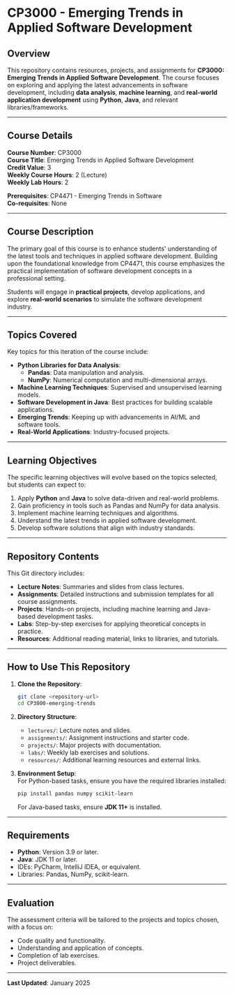 # CP3000 - Emerging Trends in Applied Software Development

## Overview

This repository contains resources, projects, and assignments for **CP3000: Emerging Trends in Applied Software Development**. The course focuses on exploring and applying the latest advancements in software development, including **data analysis**, **machine learning**, and **real-world application development** using **Python**, **Java**, and relevant libraries/frameworks.

---

## Course Details

**Course Number**: CP3000  
**Course Title**: Emerging Trends in Applied Software Development  
**Credit Value**: 3  
**Weekly Course Hours**: 2 (Lecture)  
**Weekly Lab Hours**: 2  

**Prerequisites**: CP4471 - Emerging Trends in Software  
**Co-requisites**: None  

---

## Course Description

The primary goal of this course is to enhance students' understanding of the latest tools and techniques in applied software development. Building upon the foundational knowledge from CP4471, this course emphasizes the practical implementation of software development concepts in a professional setting.

Students will engage in **practical projects**, develop applications, and explore **real-world scenarios** to simulate the software development industry.

---

## Topics Covered

Key topics for this iteration of the course include:  
- **Python Libraries for Data Analysis**:  
  - **Pandas**: Data manipulation and analysis.  
  - **NumPy**: Numerical computation and multi-dimensional arrays.  
- **Machine Learning Techniques**: Supervised and unsupervised learning models.  
- **Software Development in Java**: Best practices for building scalable applications.  
- **Emerging Trends**: Keeping up with advancements in AI/ML and software tools.  
- **Real-World Applications**: Industry-focused projects.

---

## Learning Objectives

The specific learning objectives will evolve based on the topics selected, but students can expect to:  
1. Apply **Python** and **Java** to solve data-driven and real-world problems.  
2. Gain proficiency in tools such as Pandas and NumPy for data analysis.  
3. Implement machine learning techniques and algorithms.  
4. Understand the latest trends in applied software development.  
5. Develop software solutions that align with industry standards.  

---

## Repository Contents

This Git directory includes:  
- **Lecture Notes**: Summaries and slides from class lectures.  
- **Assignments**: Detailed instructions and submission templates for all course assignments.  
- **Projects**: Hands-on projects, including machine learning and Java-based development tasks.  
- **Labs**: Step-by-step exercises for applying theoretical concepts in practice.  
- **Resources**: Additional reading material, links to libraries, and tutorials.  

---

## How to Use This Repository

1. **Clone the Repository**:  
   ```bash
   git clone <repository-url>
   cd CP3000-emerging-trends
   ```
2. **Directory Structure**:  
   - `lectures/`: Lecture notes and slides.  
   - `assignments/`: Assignment instructions and starter code.  
   - `projects/`: Major projects with documentation.  
   - `labs/`: Weekly lab exercises and solutions.  
   - `resources/`: Additional learning resources and external links.

3. **Environment Setup**:  
   For Python-based tasks, ensure you have the required libraries installed:  
   ```bash
   pip install pandas numpy scikit-learn
   ```
   For Java-based tasks, ensure **JDK 11+** is installed.  

---

## Requirements

- **Python**: Version 3.9 or later.  
- **Java**: JDK 11 or later.  
- IDEs: PyCharm, IntelliJ IDEA, or equivalent.  
- Libraries: Pandas, NumPy, scikit-learn.  

---

## Evaluation

The assessment criteria will be tailored to the projects and topics chosen, with a focus on:  
- Code quality and functionality.  
- Understanding and application of concepts.  
- Completion of lab exercises.  
- Project deliverables.  

---

**Last Updated**: January 2025  
